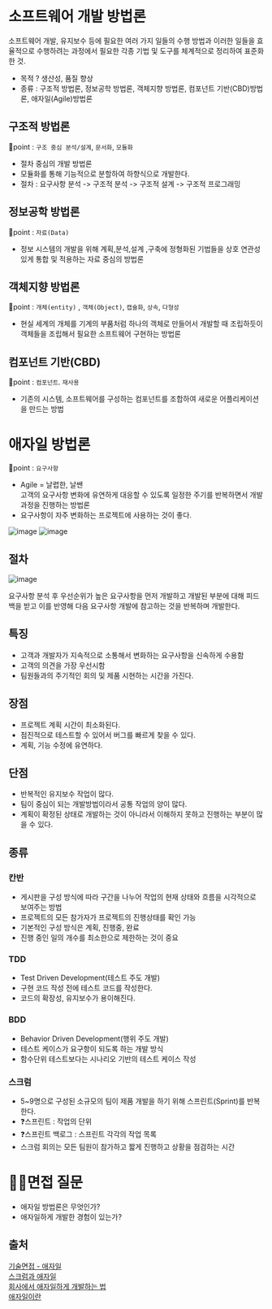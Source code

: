 # 소프트웨어 개발 방법론

소프트웨어 개발, 유지보수 등에 필요한 여러 가지 일들의 수행 방법과 이러한 일들을 효율적으로 수행하려는 과정에서 필요한 각종 기법 및 도구를 체계적으로 정리하여 표준화 한 것.

- 목적 ? 생산성, 품질 향상
- 종류 : 구조적 방법론, 정보공학 방법론, 객체지향 방법론, 컴포넌트 기반(CBD)방법론, 애자일(Agile)방법론

## 구조적 방법론

🚩point : `구조 중심 분석/설계`, `문서화`, `모듈화`

- 절차 중심의 개발 방법론
- 모듈화를 통해 기능적으로 분할하여 하향식으로 개발한다.
- 절차 : 요구사항 분석 -> 구조적 분석 -> 구조적 설계 -> 구조적 프로그래밍

## 정보공학 방법론

🚩point : `자료(Data)`

- 정보 시스템의 개발을 위해 계획,분석,설계 ,구축에 정형화된 기법들을 상호 연관성있게 통합 및 적용하는 자료 중심의 방법론

## 객체지향 방법론

🚩point : `개체(entity)` , `객체(Object)`, `캡슐화`, `상속`, `다형성`

- 현실 세계의 개체를 기계의 부품처럼 하나의 객체로 만들어서 개발할 때 조립하듯이 객체들을 조립해서 필요한 소프트웨어 구현하는 방법론

## 컴포넌트 기반(CBD)

🚩point : `컴포넌트`. `재사용`

- 기존의 시스템, 소프트웨어를 구성하는 컴포넌트를 조합하여 새로운 어플리케이션을 만드는 방법

# 애자일 방법론

🚩point : `요구사항`

- Agile = 날렵한, 날쌘    
  고객의 요구사항 변화에 유연하게 대응할 수 있도록 일정한 주기를 반복하면서 개발 과정을 진행하는 방법론
- 요구사항이 자주 변화하는 프로젝트에 사용하는 것이 좋다.

![image](https://t1.daumcdn.net/brunch/service/user/102g/image/2cNRrrRMRTnyA8zAHqmuKrbz7Zk)
![image](https://t1.daumcdn.net/brunch/service/user/102g/image/7Me7XdqOa6Ys0-OMQh1XyiaMZfc.PNG)

## 절차

![image](https://user-images.githubusercontent.com/57527380/196162815-d0c0637a-693c-4375-b81e-41d6827f4891.png)

요구사항 분석 후 우선순위가 높은 요구사항을 먼저 개발하고 개발된 부분에 대해 피드백을 받고 이를 반영해 다음 요구사항 개발에 참고하는 것을 반복하며 개발한다.

## 특징

- 고객과 개발자가 지속적으로 소통해서 변화하는 요구사항을 신속하게 수용함
- 고객의 의견을 가장 우선시함
- 팀원들과의 주기적인 회의 및 제품 시현하는 시간을 가진다.

## 장점

- 프로젝트 계획 시간이 최소화된다.
- 점진적으로 테스트할 수 있어서 버그를 빠르게 찾을 수 있다.
- 계획, 기능 수정에 유연하다.

## 단점

- 반복적인 유지보수 작업이 많다.
- 팀이 중심이 되는 개발방법이라서 공통 작업의 양이 많다.
- 계획이 확정된 상태로 개발하는 것이 아니라서 이해하지 못하고 진행하는 부분이 많을 수 있다.

## 종류

### 칸반

- 게시판을 구성 방식에 따라 구간을 나누어 작업의 현재 상태와 흐름을 시각적으로 보여주는 방법
- 프로젝트의 모든 참가자가 프로젝트의 진행상태를 확인 가능
- 기본적인 구성 방식은 계획, 진행중, 완료
- 진행 중인 일의 개수를 최소한으로 제한하는 것이 중요

### TDD

- Test Driven Development(테스트 주도 개발)
- 구현 코드 작성 전에 테스트 코드를 작성한다.
- 코드의 확장성, 유지보수가 용이해진다.

### BDD

- Behavior Driven Development(행위 주도 개발)
- 테스트 케이스가 요구항이 되도록 하는 개발 방식
- 함수단위 테스트보다는 시나리오 기반의 테스트 케이스 작성

### 스크럼

- 5~9명으로 구성된 소규모의 팀이 제품 개발을 하기 위해 스프린트(Sprint)를 반복한다.
- ❓스프린트 : 작업의 단위
- ❓스프린트 백로그 : 스프린트 각각의 작업 목록
- 스크럼 회의는 모든 팀원이 참가하고 짧게 진행하고 상황을 점검하는 시간

# 🙋‍♀️면접 질문

- 애자일 방법론은 무엇인가?
- 애자일하게 개발한 경험이 있는가?

## 출처

[기술면접 - 애자일](https://velog.io/@munbeom/%EA%B8%B0%EC%88%A0%EB%A9%B4%EC%A0%91-Progamming)  
[스크럼과 애자일](http://www.incodom.kr/%EC%95%A0%EC%9E%90%EC%9D%BC_%EB%B0%A9%EB%B2%95%EB%A1%A0)  
[회사에서 애자일하게 개발하는 법](https://www.samsungsds.com/kr/story/1261282_4655.html)  
[애자일이란](https://brunch.co.kr/@insuk/5)
